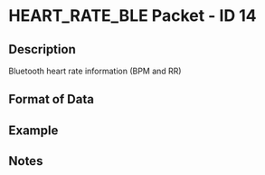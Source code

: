 # HEART_RATE_BLE Packet - ID 14 #

## Description ##
Bluetooth heart rate information (BPM and RR)

## Format of Data ##

## Example ##

## Notes ##